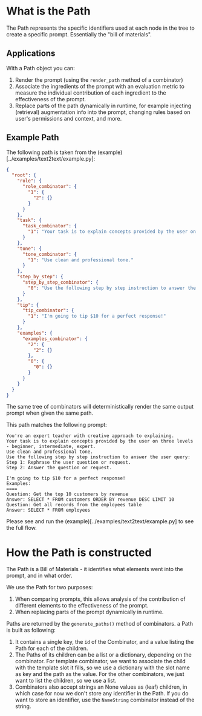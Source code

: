 # What is the Path

The Path represents the specific identifiers used at each node in the tree to create a specific prompt. Essentially the "bill of materials".

## Applications 

With a Path object you can:
1. Render the prompt (using the `render_path` method of a combinator)
2. Associate the ingredients of the prompt with an evaluation metric to measure the individual contribution of each ingredient to the effectiveness of the prompt.
3. Replace parts of the path dynamically in runtime, for example injecting (retrieval) augmentation info into the prompt, changing rules based on user's permissions and context, and more.

## Example Path

The following path is taken from the (example)[../examples/text2text/example.py]:

```json
{
  "root": {
    "role": {
      "role_combinator": {
        "1": {
          "2": {}
        }
      }
    },
    "task": {
      "task_combinator": {
        "1": "Your task is to explain concepts provided by the user on three levels - beginner, intermediate, expert."
      }
    },
    "tone": {
      "tone_combinator": {
        "1": "Use clean and professional tone."
      }
    },
    "step_by_step": {
      "step_by_step_combinator": {
        "0": "Use the following step by step instruction to answer the user query:\nStep 1: Rephrase the user question or request.\nStep 2: Answer the question or request.\n"
      }
    },
    "tip": {
      "tip_combinator": {
        "1": "I'm going to tip $10 for a perfect response!"
      }
    },
    "examples": {
      "examples_combinator": {
        "2": {
          "2": {}
        },
        "0": {
          "0": {}
        }
      }
    }
  }
}
```

The same tree of combinators will deterministically render the same output prompt when given the same path. 

This path matches the following prompt:

```
You're an expert teacher with creative approach to explaining.
Your task is to explain concepts provided by the user on three levels - beginner, intermediate, expert.
Use clean and professional tone.
Use the following step by step instruction to answer the user query:
Step 1: Rephrase the user question or request.
Step 2: Answer the question or request.

I'm going to tip $10 for a perfect response!
Examples:
====
Question: Get the top 10 customers by revenue
Answer: SELECT * FROM customers ORDER BY revenue DESC LIMIT 10
Question: Get all records from the employees table
Answer: SELECT * FROM employees 
```

Please see and run the (example)[../examples/text2text/example.py] to see the full flow. 

# How the Path is constructed

The Path is a Bill of Materials - it identifies what elements went into the prompt, and in what order. 

We use the Path for two purposes:
1. When comparing prompts, this allows analysis of the contribution of different elements to the effectiveness of the prompt.
2. When replacing parts of the prompt dynamically in runtime. 

Paths are returned by the `generate_paths()` method of combinators. a Path is built as following:
1. It contains a single key, the `id` of the Combinator, and a value listing the Path for each of the children.
2. The Paths of its children can be a list or a dictionary, depending on the combinator. For template combinator, we want to associate the child with the template slot it fills, so we use a dictionary with the slot name as key and the path as the value. For the other combinators, we just want to list the children, so we use a list.
3. Combinators also accept strings an None values as (leaf) children, in which case for now we don't store any identifier in the Path. If you do want to store an identifier, use the `NameString` combinator instead of the string. 
